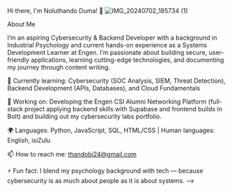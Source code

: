 Hi there, I'm Noluthando Duma! 👋
![IMG_20240702_185734 (1)](https://github.com/user-attachments/assets/fde2d14e-ef98-4dc3-8480-020994b5982e)

About Me 

I’m an aspiring Cybersecurity & Backend Developer with a background in Industrial Psychology and current hands-on experience as a Systems Development Learner at Engen. I’m passionate about building secure, user-friendly applications, learning cutting-edge technologies, and documenting my journey through content writing.

🌱 Currently learning: Cybersecurity (SOC Analysis, SIEM, Threat Detection), Backend Development (APIs, Databases), and Cloud Fundamentals

🔭 Working on: Developing the Engen CSI Alumni Networking Platform (full-stack project applying backend skills with Supabase and frontend builds in Bolt) and building out my cybersecurity labs portfolio.

🌍 Languages: Python, JavaScript, SQL, HTML/CSS | Human languages: English, isiZulu

📫 How to reach me: thandobi24@gmail.com

⚡ Fun fact: I blend my psychology background with tech — because cybersecurity is as much about people as it is about systems.
-->
